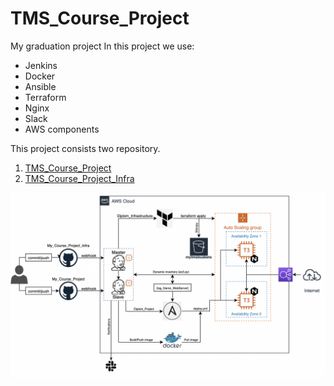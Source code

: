# TMS_Course_Project
My graduation project
In this project we use:
- Jenkins
- Docker
- Ansible
- Terraform
- Nginx
- Slack
- AWS components

This project consists two repository.
1. [TMS_Course_Project](https://github.com/vszhigalov/TMS_Course_Project.git)
2. [TMS_Course_Project_Infra](https://github.com/vszhigalov/TMS_Course_Project_Infra.git)

![Project schema](/TMS_Project.png)
